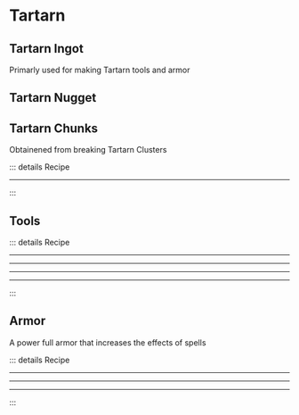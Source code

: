 # Tartarn

## Tartarn Ingot
<Item name="tartarn_ingot"/>

Primarly used for making Tartarn tools and armor

## Tartarn Nugget
<Item name="tartarn_nugget"/>

## Tartarn Chunks
<Item name="tartarn_chunks"/>
Obtainened from breaking Tartarn Clusters

::: details Recipe
<recipe-crafting
    slot_1 = "tartarn_nugget"
    slot_2 = "tartarn_nugget"
    slot_3 = "tartarn_nugget"
    slot_4 = "tartarn_nugget"
    slot_5 = "tartarn_nugget"
    slot_6 = "tartarn_nugget"
    slot_7 = "tartarn_nugget"
    slot_8 = "tartarn_nugget"
    slot_9 = "tartarn_nugget"
    result="tartarn_ingot" />
<hr class="recipe-divider">
<recipe-smelting input="tartarn_chunks" result="tartarn_nugget" time="6"/>
:::

## Tools
<Item name="tartarn_sword"/>
<Item name="tartarn_axe"/>
<Item name="tartarn_pickaxe"/>
<Item name="tartarn_shovel"/>
<Item name="tartarn_hoe"/>


::: details Recipe
<recipe-crafting 
    slot_2 = "tartarn_ingot"
    slot_5 = "tartarn_ingot"
    slot_8 = "blaze_rod"
    result="tartarn_sword" />
<hr class="recipe-divider">
<recipe-crafting 
    slot_1 = "tartarn_ingot"
    slot_2 = "tartarn_ingot"
    slot_4 = "tartarn_ingot"
    slot_5 = "blaze_rod"
    slot_8 = "blaze_rod"
    result="tartarn_axe" />
<hr class="recipe-divider">
<recipe-crafting 
    slot_1 = "tartarn_ingot"
    slot_2 = "tartarn_ingot"
    slot_3 = "tartarn_ingot"
    slot_5 = "blaze_rod"
    slot_8 = "blaze_rod"
    result="tartarn_pickaxe" />
<hr class="recipe-divider">
<recipe-crafting 
    slot_2 = "tartarn_ingot"
    slot_5 = "blaze_rod"
    slot_8 = "blaze_rod"
    result="tartarn_shovel" />
<hr class="recipe-divider">
<recipe-crafting 
    slot_2 = "tartarn_ingot"
    slot_5 = "blaze_rod"
    slot_8 = "blaze_rod"
    result="tartarn_hoe" />
:::    


## Armor
<Item name="tartarn_helmet"/>
<Item name="tartarn_chestplate"/>
<Item name="tartarn_leggings"/>
<Item name="tartarn_boots"/>


A power full armor that increases the effects of spells

::: details Recipe
<recipe-crafting
    slot_1 = "tartarn_ingot"
    slot_2 = "tartarn_ingot"
    slot_3 = "tartarn_ingot"
    slot_4 = "tartarn_ingot"
    slot_6 = "tartarn_ingot"
    result="tartarn_helmet" />
<hr class="recipe-divider">
<recipe-crafting
    slot_1 = "tartarn_ingot"
    slot_3 = "tartarn_ingot"
    slot_4 = "tartarn_ingot"
    slot_5 = "tartarn_ingot"
    slot_6 = "tartarn_ingot"
    slot_7 = "tartarn_ingot"
    slot_8 = "tartarn_ingot"
    slot_9 = "tartarn_ingot"
    result="tartarn_chestplate" />
<hr class="recipe-divider">
<recipe-crafting
    slot_1 = "tartarn_ingot"
    slot_2 = "tartarn_ingot"
    slot_3 = "tartarn_ingot"
    slot_4 = "tartarn_ingot"
    slot_6 = "tartarn_ingot"
    slot_7 = "tartarn_ingot"
    slot_9 = "tartarn_ingot"
    result="tartarn_leggings" />
<hr class="recipe-divider">
<recipe-crafting
    slot_4 = "tartarn_ingot"
    slot_6 = "tartarn_ingot"
    slot_7 = "tartarn_ingot"
    slot_9 = "tartarn_ingot"
    result="tartarn_boots" />
:::